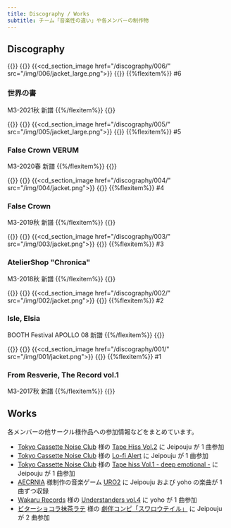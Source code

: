 ```yaml
---
title: Discography / Works
subtitle: チーム「音楽性の違い」や各メンバーの制作物
---
```


## Discography

<!-- 6 -->
{{<flexbox class="cd-section" justify-content="flex-start">}}
  {{<flexitem width="220px">}}
    {{<cd_section_image href="/discography/006/" src="/img/006/jacket_large.png">}}
  {{</flexitem>}}
  {{%flexitem%}}
\#6

### 世界の書

M3-2021秋 新譜
  {{%/flexitem%}}
{{</flexbox>}}

<!-- 5 -->
{{<flexbox class="cd-section" justify-content="flex-start">}}
  {{<flexitem width="220px">}}
    {{<cd_section_image href="/discography/005/" src="/img/005/jacket_large.png">}}
  {{</flexitem>}}
  {{%flexitem%}}
\#5

### False Crown VERUM

M3-2020春 新譜
  {{%/flexitem%}}
{{</flexbox>}}

<!-- 4 -->
{{<flexbox class="cd-section" justify-content="flex-start">}}
  {{<flexitem width="220px">}}
    {{<cd_section_image href="/discography/004/" src="/img/004/jacket.png">}}
  {{</flexitem>}}
  {{%flexitem%}}
\#4

### False Crown

M3-2019秋 新譜
  {{%/flexitem%}}
{{</flexbox>}}


<!-- 3 -->
{{<flexbox class="cd-section" justify-content="flex-start">}}
  {{<flexitem width="220px">}}
    {{<cd_section_image href="/discography/003/" src="/img/003/jacket.png">}}
  {{</flexitem>}}
  {{%flexitem%}}
\#3

### AtelierShop "Chronica"

M3-2018秋 新譜
  {{%/flexitem%}}
{{</flexbox>}}


<!-- 2 -->
{{<flexbox class="cd-section" justify-content="flex-start">}}
  {{<flexitem width="220px">}}
    {{<cd_section_image href="/discography/002/" src="/img/002/jacket.png">}}
  {{</flexitem>}}
  {{%flexitem%}}
\#2

### Isle, Elsia

BOOTH Festival APOLLO 08 新譜
  {{%/flexitem%}}
{{</flexbox>}}

<!-- 1 -->
{{<flexbox class="cd-section" justify-content="flex-start">}}
  {{<flexitem width="220px">}}
    {{<cd_section_image href="/discography/001/" src="/img/001/jacket.png">}}
  {{</flexitem>}}
  {{%flexitem%}}
\#1

### From Resverie, The Record vol.1

M3-2017秋 新譜
  {{%/flexitem%}}
{{</flexbox>}}

## Works

各メンバーの他サークル様作品への参加情報などをまとめています。

- [Tokyo Cassette Noise Club](https://twitter.com/tokyocassette) 様の [Tape Hiss Vol.2](https://twitter.com/TokyoCassette/status/1313796218406023170) に Jeipouju が 1 曲参加
- [Tokyo Cassette Noise Club](https://twitter.com/tokyocassette) 様の [Lo-fi Alert](https://tokyocassettenoiseclub.bandcamp.com/album/lo-fi-alert) に Jeipouju が 1 曲参加
- [Tokyo Cassette Noise Club](https://twitter.com/tokyocassette) 様の [Tape hiss Vol​.​1 - deep emotional -](https://tcnc001.tumblr.com/) に Jeipouju が 1 曲参加
- [AECRNIA](https://keishoabe.wixsite.com/aecrnia) 様制作の音楽ゲーム [URO2](https://keishoabe.wixsite.com/uro2) に Jeipouju および yoho の楽曲が 1 曲ずつ収録
- [Wakaru Records](https://wakarec.tumblr.com/) 様の [Understanders vol.4](https://wkr-us4.tumblr.com/) に yoho が 1 曲参加
- [ビターショコラ抹茶ラテ](https://bittercmlatte.wixsite.com/bitterlatte) 様の [劇伴コンピ「スワロウテイル」](https://bittercmlatte.wixsite.com/swallowtail) に Jeipouju が 2 曲参加